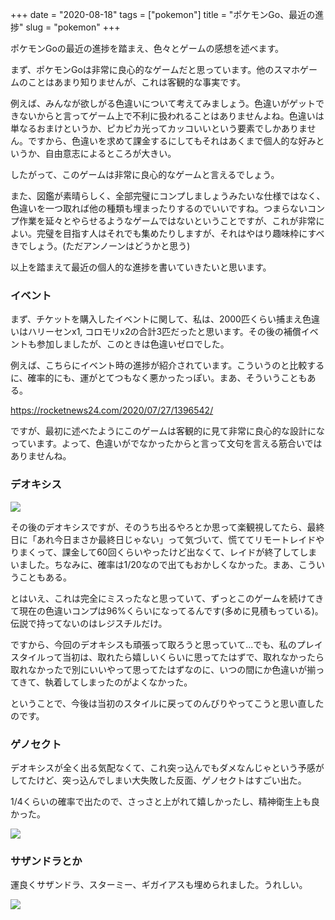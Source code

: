 +++
date = "2020-08-18"
tags = ["pokemon"]
title = "ポケモンGo、最近の進捗"
slug = "pokemon"
+++

ポケモンGoの最近の進捗を踏まえ、色々とゲームの感想を述べます。

まず、ポケモンGoは非常に良心的なゲームだと思っています。他のスマホゲームのことはあまり知りませんが、これは客観的な事実です。

例えば、みんなが欲しがる色違いについて考えてみましょう。色違いがゲットできないからと言ってゲーム上で不利に扱われることはありませんよね。色違いは単なるおまけというか、ピカピカ光ってカッコいいという要素でしかありません。ですから、色違いを求めて課金するにしてもそれはあくまで個人的な好みというか、自由意志によるところが大きい。

したがって、このゲームは非常に良心的なゲームと言えるでしょう。

また、図鑑が素晴らしく、全部完璧にコンプしましょうみたいな仕様ではなく、色違いを一つ取れば他の種類も埋まったりするのでいいですね。つまらないコンプ作業を延々とやらせるようなゲームではないということですが、これが非常によい。完璧を目指す人はそれでも集めたりしますが、それはやはり趣味枠にすべきでしょう。(ただアンノーンはどうかと思う)

以上を踏まえて最近の個人的な進捗を書いていきたいと思います。

### イベント

まず、チケットを購入したイベントに関して、私は、2000匹くらい捕まえ色違いはハリーセンx1, コロモリx2の合計3匹だったと思います。その後の補償イベントも参加しましたが、このときは色違いゼロでした。

例えば、こちらにイベント時の進捗が紹介されています。こういうのと比較するに、確率的にも、運がとてつもなく悪かったっぽい。まあ、そういうこともある。

https://rocketnews24.com/2020/07/27/1396542/

ですが、最初に述べたようにこのゲームは客観的に見て非常に良心的な設計になっています。よって、色違いがでなかったからと言って文句を言える筋合いではありませんね。

### デオキシス

![](https://raw.githubusercontent.com/mba-hack/images/master/pokemongo_20200818_IMG_0040.PNG)

その後のデオキシスですが、そのうち出るやろとか思って楽観視してたら、最終日に「あれ今日まさか最終日じゃない」って気づいて、慌ててリモートレイドやりまくって、課金して60回くらいやったけど出なくて、レイドが終了してしまいました。ちなみに、確率は1/20なので出てもおかしくなかった。まあ、こういうこともある。

とはいえ、これは完全にミスったなと思っていて、ずっとこのゲームを続けてきて現在の色違いコンプは96%くらいになってるんです(多めに見積もっている)。伝説で持ってないのはレジスチルだけ。

ですから、今回のデオキシスも頑張って取ろうと思っていて...でも、私のプレイスタイルって当初は、取れたら嬉しいくらいに思ってたはずで、取れなかったら取れなかったで別にいいやって思ってたはずなのに、いつの間にか色違いが揃ってきて、執着してしまったのがよくなかった。

ということで、今後は当初のスタイルに戻ってのんびりやってこうと思い直したのです。

### ゲノセクト

デオキシスが全く出る気配なくて、これ突っ込んでもダメなんじゃという予感がしてたけど、突っ込んでしまい大失敗した反面、ゲノセクトはすごい出た。

1/4くらいの確率で出たので、さっさと上がれて嬉しかったし、精神衛生上も良かった。

![](https://raw.githubusercontent.com/mba-hack/images/master/pokemongo_20200818_IMG_0039.PNG)

### サザンドラとか

運良くサザンドラ、スターミー、ギガイアスも埋められました。うれしい。

![](https://raw.githubusercontent.com/mba-hack/images/master/pokemongo_20200818_IMG_0044.PNG)

